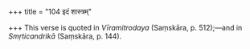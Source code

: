+++
title = "104 इदं शास्त्रम्"

+++
This verse is quoted in *Vīramitrodaya* (Saṃskāra, p. 512);—and in
*Smṛticandrikā* (Saṃskāra, p. 144).
